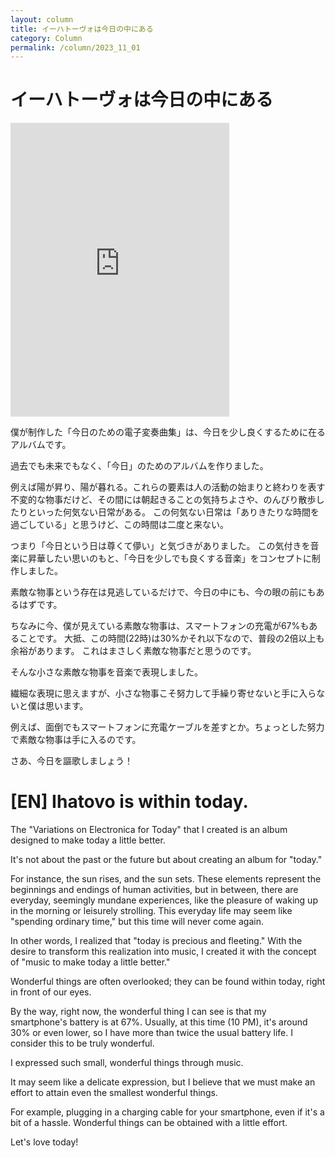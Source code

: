 ```yaml
---
layout: column
title: イーハトーヴォは今日の中にある
category: Column
permalink: /column/2023_11_01
---
```


# イーハトーヴォは今日の中にある

<iframe style="display: block;border: 0; width: 350px; height: 470px;" src="https://bandcamp.com/EmbeddedPlayer/album=952770913/size=large/bgcol=ffffff/linkcol=0687f5/tracklist=false/transparent=true/" seamless><a href="https://tohkakochi.bandcamp.com/album/-">今日のための電子変奏曲集 by Tohka Kochi</a></iframe>

僕が制作した「今日のための電子変奏曲集」は、今日を少し良くするために在るアルバムです。

過去でも未来でもなく、「今日」のためのアルバムを作りました。

例えば陽が昇り、陽が暮れる。これらの要素は人の活動の始まりと終わりを表す不変的な物事だけど、その間には朝起きることの気持ちよさや、のんびり散歩したりといった何気ない日常がある。
この何気ない日常は「ありきたりな時間を過ごしている」と思うけど、この時間は二度と来ない。

つまり「今日という日は尊くて儚い」と気づきがありました。
この気付きを音楽に昇華したい思いのもと、「今日を少しでも良くする音楽」をコンセプトに制作しました。

素敵な物事という存在は見逃しているだけで、今日の中にも、今の眼の前にもあるはずです。

ちなみに今、僕が見えている素敵な物事は、スマートフォンの充電が67%もあることです。
大抵、この時間(22時)は30%かそれ以下なので、普段の2倍以上も余裕があります。
これはまさしく素敵な物事だと思うのです。

そんな小さな素敵な物事を音楽で表現しました。

繊細な表現に思えますが、小さな物事こそ努力して手繰り寄せないと手に入らないと僕は思います。

例えば、面倒でもスマートフォンに充電ケーブルを差すとか。ちょっとした努力で素敵な物事は手に入るのです。

さあ、今日を謳歌しましょう！

# [EN] Ihatovo is within today.

The "Variations on Electronica for Today" that I created is an album designed to make today a little better.

It's not about the past or the future but about creating an album for "today."

For instance, the sun rises, and the sun sets. These elements represent the beginnings and endings of human activities, but in between, there are everyday, seemingly mundane experiences, like the pleasure of waking up in the morning or leisurely strolling. This everyday life may seem like "spending ordinary time," but this time will never come again.

In other words, I realized that "today is precious and fleeting." With the desire to transform this realization into music, I created it with the concept of "music to make today a little better."

Wonderful things are often overlooked; they can be found within today, right in front of our eyes.

By the way, right now, the wonderful thing I can see is that my smartphone's battery is at 67%. Usually, at this time (10 PM), it's around 30% or even lower, so I have more than twice the usual battery life. I consider this to be truly wonderful.

I expressed such small, wonderful things through music.

It may seem like a delicate expression, but I believe that we must make an effort to attain even the smallest wonderful things.

For example, plugging in a charging cable for your smartphone, even if it's a bit of a hassle. Wonderful things can be obtained with a little effort.

Let's love today!


